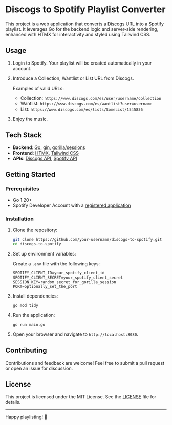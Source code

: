 # Discogs to Spotify Playlist Converter

This project is a web application that converts a [Discogs](https://www.discogs.com/) URL into a Spotify playlist. It leverages Go for the backend logic and server-side rendering, enhanced with HTMX for interactivity and styled using Tailwind CSS.

## Usage

1. Login to Spotify. Your playlist will be created automatically in your account.
2. Introduce a Collection, Wantlist or List URL from Discogs.
   
    Examples of valid URLs:
   - Collection: `https://www.discogs.com/es/user/username/collection`  
   - Wantlist: `https://www.discogs.com/es/wantlist?user=username`  
   - List: `https://www.discogs.com/es/lists/SomeList/1545836`
3. Enjoy the music.

## Tech Stack

- **Backend**: [Go](https://go.dev/), [gin](https://github.com/gin-gonic/gin), [gorilla/sessions](https://github.com/gorilla/sessions)
- **Frontend**: [HTMX](https://htmx.org/), [Tailwind CSS](https://tailwindcss.com/)
- **APIs**: [Discogs API](https://www.discogs.com/developers/), [Spotify API](https://developer.spotify.com/documentation/web-api)

## Getting Started

### Prerequisites

- Go 1.20+
- Spotify Developer Account with a [registered application](https://developer.spotify.com/documentation/web-api/concepts/apps)

### Installation

1. Clone the repository:

   ```bash
   git clone https://github.com/your-username/discogs-to-spotify.git
   cd discogs-to-spotify
   ```

2. Set up environment variables:

   Create a `.env` file with the following keys:

   ```env
   SPOTIFY_CLIENT_ID=your_spotify_client_id
   SPOTIFY_CLIENT_SECRET=your_spotify_client_secret
   SESSION_KEY=random_secret_for_gorilla_session
   PORT=optionally_set_the_port
   ```

3. Install dependencies:

   ```bash
   go mod tidy
   ```

4. Run the application:

   ```bash
   go run main.go
   ```

5. Open your browser and navigate to `http://localhost:8080`.


## Contributing

Contributions and feedback are welcome! Feel free to submit a pull request or open an issue for discussion.

## License

This project is licensed under the MIT License. See the [LICENSE](LICENSE) file for details.

---

Happy playlisting! 🎵

